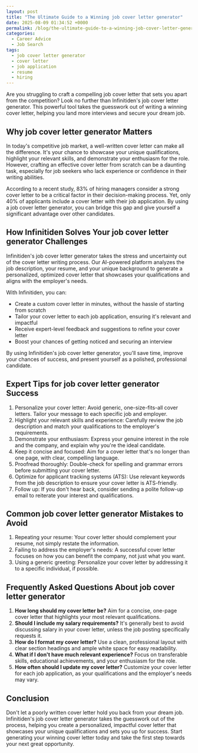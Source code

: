 ```yaml
---
layout: post
title: "The Ultimate Guide to a Winning job cover letter generator"
date: 2025-08-09 01:34:52 +0000
permalink: /blog/the-ultimate-guide-to-a-winning-job-cover-letter-generator/
categories:
  - Career Advice
  - Job Search
tags:
  - job cover letter generator
  - cover letter
  - job application
  - resume
  - hiring
---
```


Are you struggling to craft a compelling job cover letter that sets you apart from the competition? Look no further than Infinitiden's job cover letter generator. This powerful tool takes the guesswork out of writing a winning cover letter, helping you land more interviews and secure your dream job.

## Why job cover letter generator Matters

In today's competitive job market, a well-written cover letter can make all the difference. It's your chance to showcase your unique qualifications, highlight your relevant skills, and demonstrate your enthusiasm for the role. However, crafting an effective cover letter from scratch can be a daunting task, especially for job seekers who lack experience or confidence in their writing abilities.

According to a recent study, 83% of hiring managers consider a strong cover letter to be a critical factor in their decision-making process. Yet, only 40% of applicants include a cover letter with their job application. By using a job cover letter generator, you can bridge this gap and give yourself a significant advantage over other candidates.

## How Infinitiden Solves Your job cover letter generator Challenges

Infinitiden's job cover letter generator takes the stress and uncertainty out of the cover letter writing process. Our AI-powered platform analyzes the job description, your resume, and your unique background to generate a personalized, optimized cover letter that showcases your qualifications and aligns with the employer's needs.

With Infinitiden, you can:

- Create a custom cover letter in minutes, without the hassle of starting from scratch
- Tailor your cover letter to each job application, ensuring it's relevant and impactful
- Receive expert-level feedback and suggestions to refine your cover letter
- Boost your chances of getting noticed and securing an interview

By using Infinitiden's job cover letter generator, you'll save time, improve your chances of success, and present yourself as a polished, professional candidate.

## Expert Tips for job cover letter generator Success

1. Personalize your cover letter: Avoid generic, one-size-fits-all cover letters. Tailor your message to each specific job and employer.
2. Highlight your relevant skills and experience: Carefully review the job description and match your qualifications to the employer's requirements.
3. Demonstrate your enthusiasm: Express your genuine interest in the role and the company, and explain why you're the ideal candidate.
4. Keep it concise and focused: Aim for a cover letter that's no longer than one page, with clear, compelling language.
5. Proofread thoroughly: Double-check for spelling and grammar errors before submitting your cover letter.
6. Optimize for applicant tracking systems (ATS): Use relevant keywords from the job description to ensure your cover letter is ATS-friendly.
7. Follow up: If you don't hear back, consider sending a polite follow-up email to reiterate your interest and qualifications.

## Common job cover letter generator Mistakes to Avoid

1. Repeating your resume: Your cover letter should complement your resume, not simply restate the information.
2. Failing to address the employer's needs: A successful cover letter focuses on how you can benefit the company, not just what you want.
3. Using a generic greeting: Personalize your cover letter by addressing it to a specific individual, if possible.

## Frequently Asked Questions About job cover letter generator

1. **How long should my cover letter be?** Aim for a concise, one-page cover letter that highlights your most relevant qualifications.
2. **Should I include my salary requirements?** It's generally best to avoid discussing salary in your cover letter, unless the job posting specifically requests it.
3. **How do I format my cover letter?** Use a clean, professional layout with clear section headings and ample white space for easy readability.
4. **What if I don't have much relevant experience?** Focus on transferable skills, educational achievements, and your enthusiasm for the role.
5. **How often should I update my cover letter?** Customize your cover letter for each job application, as your qualifications and the employer's needs may vary.

## Conclusion

Don't let a poorly written cover letter hold you back from your dream job. Infinitiden's job cover letter generator takes the guesswork out of the process, helping you create a personalized, impactful cover letter that showcases your unique qualifications and sets you up for success. Start generating your winning cover letter today and take the first step towards your next great opportunity.
